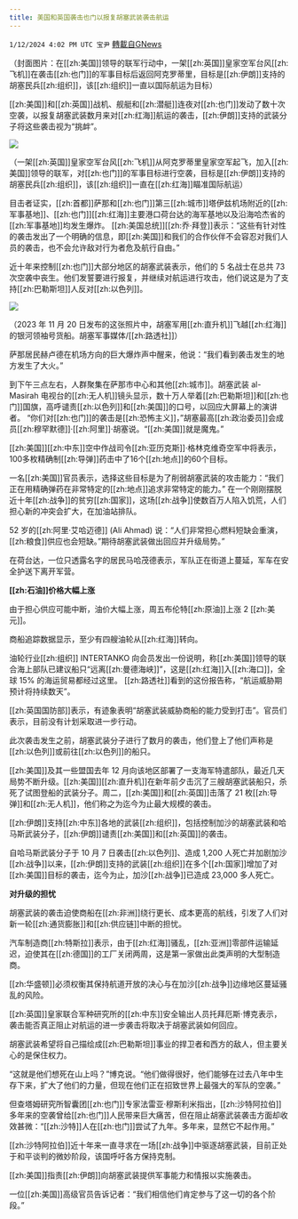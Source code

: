 ```yaml
---
title: 美国和英国袭击也门以报复胡塞武装袭击航运
---
```

`1/12/2024 4:02 PM UTC 宝尹` [轉載自GNews](https://gnews.org/articles/2212979)

（封面图片：在[[zh:美国]]领导的联军行动中，一架[[zh:英国]]皇家空军台风[[zh:飞机]]在袭击[[zh:也门]]的军事目标后返回阿克罗蒂里，目标是[[zh:伊朗]]支持的胡塞民兵[[zh:组织]]，该[[zh:组织]]一直以国际航运为目标）

[[zh:美国]]和[[zh:英国]]战机、舰艇和[[zh:潜艇]]连夜对[[zh:也门]]发动了数十次空袭，以报复胡塞武装数月来对[[zh:红海]]航运的袭击，[[zh:伊朗]]支持的武装分子将这些袭击视为“挑衅”。

![](https://i.imgur.com/qR4rNBz.jpg)

（一架[[zh:英国]]皇家空军台风[[zh:飞机]]从阿克罗蒂里皇家空军起飞，加入[[zh:美国]]领导的联军，对[[zh:也门]]的军事目标进行空袭，目标是[[zh:伊朗]]支持的胡塞民兵[[zh:组织]]，该[[zh:组织]]一直在[[zh:红海]]瞄准国际航运）

目击者证实，[[zh:首都]]萨那和[[zh:也门]]第三[[zh:城市]]塔伊兹机场附近的[[zh:军事基地]]、[[zh:也门]][[zh:红海]]主要港口荷台达的海军基地以及沿海哈杰省的[[zh:军事基地]]均发生爆炸。
[[zh:美国总统]][[zh:乔·拜登]]表示：“这些有针对性的袭击发出了一个明确的信息，即[[zh:美国]]和我们的合作伙伴不会容忍对我们人员的袭击，也不会允许敌对行为者危及航行自由。”

近十年来控制[[zh:也门]]大部分地区的胡塞武装表示，他们的 5 名战士在总共 73 次空袭中丧生。他们发誓要进行报复，并继续对航运进行攻击，他们说这是为了支持[[zh:巴勒斯坦]]人反对[[zh:以色列]]。

![](https://i.imgur.com/PSmcW8x.jpg)


（2023 年 11 月 20 日发布的这张照片中，胡塞军用[[zh:直升机]]飞越[[zh:红海]]的银河领袖号货船。胡塞军事媒体/[[zh:路透社]]）

萨那居民赫卢德在机场方向的巨大爆炸声中醒来，他说：“我们看到袭击发生的地方发生了大火。”

到下午三点左右，人群聚集在萨那市中心和其他[[zh:城市]]。胡塞武装 al-Masirah 电视台的[[zh:无人机]]镜头显示，数十万人举着[[zh:巴勒斯坦]]和[[zh:也门]]国旗，高呼谴责[[zh:以色列]]和[[zh:美国]]的口号，以回应大屏幕上的演讲者。
“你们对[[zh:也门]]的袭击是[[zh:恐怖主义]]，”胡塞最高[[zh:政治委员]]会成员[[zh:穆罕默德]]·[[zh:阿里]]·胡塞说。“[[zh:美国]]就是魔鬼。”

[[zh:美国]][[zh:中东]]空中作战司令[[zh:亚历克斯]]·格林克维奇空军中将表示，100多枚精确制[[zh:导弹]]药击中了16个[[zh:地点]]的60个目标。

一名[[zh:美国]]官员表示，选择这些目标是为了削弱胡塞武装的攻击能力：“我们正在用精确弹药在非常特定的[[zh:地点]]追求非常特定的能力。”
在一个刚刚摆脱近十年[[zh:战争]]的贫穷[[zh:国家]]，这场[[zh:战争]]使数百万人陷入饥荒，人们担心新的冲突会扩大，在加油站排队。

52 岁的[[zh:阿里·艾哈迈德]] (Ali Ahmad) 说：“人们非常担心燃料短缺会重演，[[zh:粮食]]供应也会短缺。”期待胡塞武装做出回应并升级局势。”

在荷台达，一位只透露名字的居民马哈茂德表示，军队正在街道上蔓延，军车在安全护送下离开军营。

**[[zh:石油]]价格大幅上涨**

由于担心供应可能中断，油价大幅上涨，周五布伦特[[zh:原油]]上涨 2 [[zh:美元]]。

商船追踪数据显示，至少有四艘油轮从[[zh:红海]]转向。

油轮行业[[zh:组织]] INTERTANKO 向会员发出一份说明，称[[zh:美国]]领导的联合海上部队已建议船只“远离[[zh:曼德海峡]]”，这是[[zh:红海]]入[[zh:海口]]，全球 15% 的海运贸易都经过这里。
[[zh:路透社]]看到的这份报告称，“航运威胁期预计将持续数天”。

[[zh:英国国防部]]表示，有迹象表明“胡塞武装威胁商船的能力受到打击”。官员们表示，目前没有计划采取进一步行动。

此次袭击发生之前，胡塞武装分子进行了数月的袭击，他们登上了他们声称是[[zh:以色列]]或前往[[zh:以色列]]的船只。

[[zh:美国]]及其一些盟国去年 12 月向该地区部署了一支海军特遣部队，最近几天局势不断升级。[[zh:美国]][[zh:直升机]]在新年前夕击沉了三艘胡塞武装船只，杀死了试图登船的武装分子。周二，[[zh:美国]]和[[zh:英国]]击落了 21 枚[[zh:导弹]]和[[zh:无人机]]，他们称之为迄今为止最大规模的袭击。

[[zh:伊朗]]支持[[zh:中东]]各地的武装[[zh:组织]]，包括控制加沙的胡塞武装和哈马斯武装分子，[[zh:伊朗]]谴责[[zh:美国]]和[[zh:英国]]的袭击。

自哈马斯武装分子于 10 月 7 日袭击[[zh:以色列]]、造成 1,200 人死亡并加剧加沙[[zh:战争]]以来，[[zh:伊朗]]支持的武装[[zh:组织]]在多个[[zh:国家]]增加了对[[zh:美国]]目标的袭击，迄今为止，加沙[[zh:战争]]已造成 23,000 多人死亡。

**对升级的担忧**

胡塞武装的袭击迫使商船在[[zh:非洲]]绕行更长、成本更高的航线，引发了人们对新一轮[[zh:通货膨胀]]和[[zh:供应链]]中断的担忧。

汽车制造商[[zh:特斯拉]]表示，由于[[zh:红海]]骚乱，[[zh:亚洲]]零部件运输延迟，迫使其在[[zh:德国]]的工厂关闭两周，这是第一家做出此类声明的大型制造商。

[[zh:华盛顿]]必须权衡其保持航道开放的决心与在加沙[[zh:战争]]边缘地区蔓延骚乱的风险。

[[zh:英国]]皇家联合军种研究所的[[zh:中东]]安全输出人员托拜厄斯·博克表示，袭击能否真正阻止对航运的进一步袭击将取决于胡塞武装如何回应。

胡塞武装希望将自己描绘成[[zh:巴勒斯坦]]事业的捍卫者和西方的敌人，但主要关心的是保住权力。

“这就是他们想死在山上吗？”博克说。“他们做得很好，他们能够在过去八年中生存下来，扩大了他们的力量，但现在他们正在招致世界上最强大的军队的空袭。”

但查塔姆研究所智囊团[[zh:也门]]专家法雷亚·穆斯利米指出，[[zh:沙特阿拉伯]]多年来的空袭曾给[[zh:也门]]人民带来巨大痛苦，但在阻止胡塞武装袭击方面却收效甚微：“[[zh:沙特]]人在[[zh:也门]]尝试了九年。多年来，显然它不起作用。”

[[zh:沙特阿拉伯]]近十年来一直寻求在一场[[zh:战争]]中驱逐胡塞武装，目前正处于和平谈判的微妙阶段，该国呼吁各方保持克制。

[[zh:美国]]指责[[zh:伊朗]]向胡塞武装提供军事能力和情报以实施袭击。

一位[[zh:美国]]高级官员告诉记者：“我们相信他们肯定参与了这一切的各个阶段。”



